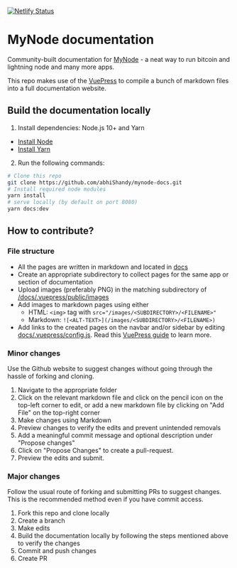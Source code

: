 [![Netlify Status](https://api.netlify.com/api/v1/badges/000195c2-d038-4841-b9ae-e87e60bc5f4c/deploy-status)](https://app.netlify.com/sites/gracious-turing-7c789f/deploys)

# MyNode documentation

Community-built documentation for [MyNode](https://mynodebtc.com/) - a neat way to run bitcoin and lightning node and many more apps.

This repo makes use of the [VuePress](https://vuepress.vuejs.org/) to compile a bunch of markdown files into a full documentation website.

## Build the documentation locally

1. Install dependencies: Node.js 10+ and Yarn
  - [Install Node](https://nodejs.org/en/)
  - [Install Yarn](https://classic.yarnpkg.com/en/docs/install)
2. Run the following commands:
```sh
# Clone this repo
git clone https://github.com/abhiShandy/mynode-docs.git
# Install required node modules
yarn install
# serve locally (by default on port 8080)
yarn docs:dev
```
## How to contribute?

### File structure

- All the pages are written in markdown and located in [docs](https://github.com/abhiShandy/mynode-docs/tree/master/docs)
- Create an appropriate subdirectory to collect pages for the same app or section of documentation
- Upload images (preferably PNG) in the matching subdirectory of [/docs/.vuepress/public/images](https://github.com/abhiShandy/mynode-docs/tree/master/docs/.vuepress/public/images)
- Add images to markdown pages using either
  - HTML: `<img>` tag with `src="/images/<SUBDIRECTORY>/<FILENAME>"`
  - Markdown: `![<ALT-TEXT>](/images/<SUBDIRECTORY>/<FILENAME>)`
- Add links to the created pages on the navbar and/or sidebar by editing [docs/.vuepress/config.js](https://github.com/abhiShandy/mynode-docs/blob/master/docs/.vuepress/config.js). Read this [VuePress guide](https://vuepress.vuejs.org/theme/default-theme-config.html) to learn more.

### Minor changes

Use the Github website to suggest changes without going through the hassle of forking and cloning.

1. Navigate to the appropriate folder
2. Click on the relevant markdown file and click on the pencil icon on the top-left corner to edit, or
add a new markdown file by clicking on "Add File" on the top-right corner
3. Make changes using Markdown
4. Preview changes to verify the edits and prevent unintended removals
5. Add a meaningful commit message and optional description under "Propose changes"
6. Click on "Propose Changes" to create a pull-request.
7. Preview the edits and submit.

### Major changes

Follow the usual route of forking and submitting PRs to suggest changes. This is the recommended method even if you have commit access.

1. Fork this repo and clone locally
2. Create a branch
3. Make edits
4. Build the documentation locally by following the steps mentioned above to verify the changes
3. Commit and push changes
4. Create PR
